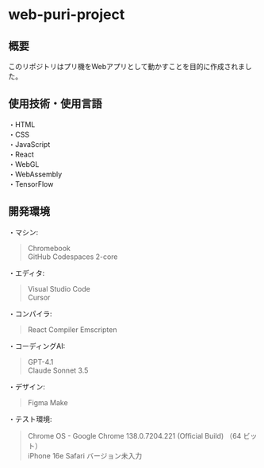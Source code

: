 # web-puri-project

## 概要
このリポジトリはプリ機をWebアプリとして動かすことを目的に作成されました。

## 使用技術・使用言語
・HTML  
・CSS  
・JavaScript  
・React  
・WebGL  
・WebAssembly  
・TensorFlow  

## 開発環境
・マシン:
> Chromebook  
> GitHub Codespaces 2-core

・エディタ:
> Visual Studio Code  
> Cursor

・コンパイラ:
> React Compiler
> Emscripten

・コーディングAI:
> GPT-4.1  
> Claude Sonnet 3.5

・デザイン:
> Figma Make

・テスト環境:
> Chrome OS - Google Chrome 138.0.7204.221 (Official Build) （64 ビット）  
> iPhone 16e Safari バージョン未入力  
